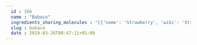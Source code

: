 ```yaml
---
  id : 166
  name : "Babaco"
  ingredients_sharing_molecules : "[{'name': 'Strawberry', 'wiki': 'Strawberry', 'id': 234, 'category': 'Berry', 'common_molecules': [8635, 8130, 8868, 7824, 8139, 24838, 12344, 13204]}, {'name': 'Mango', 'wiki': 'Mango', 'id': 190, 'category': 'Fruit', 'common_molecules': [8130, 7824, 5352543, 5355856, 5352162, 12344, 13204]}, {'name': 'Grape', 'wiki': 'Grape', 'id': 182, 'category': 'Fruit', 'common_molecules': [8635, 8130, 61386, 7824, 8139, 24838]}, {'name': 'Apple', 'wiki': 'Apple', 'id': 162, 'category': 'Fruit', 'common_molecules': [8130, 62592, 8139, 7824, 24838]}, {'name': 'Passionfruit', 'wiki': 'Passiflora_edulis', 'id': 198, 'category': 'Fruit', 'common_molecules': [5352543, 8130, 7824, 5355856, 5365992]}]"
  slug : babaco
  date : 2019-03-26T08:47:11+01:00
---
```



